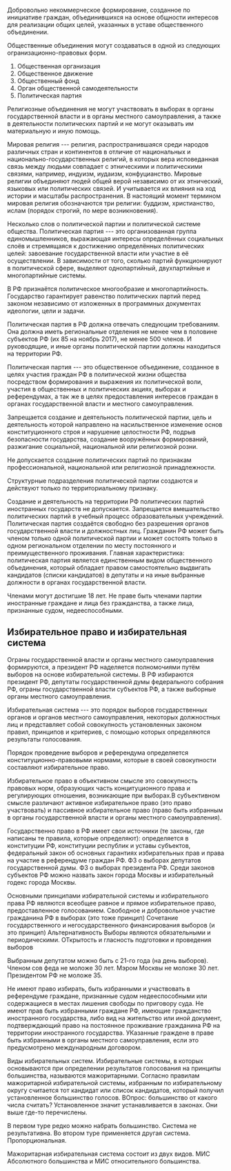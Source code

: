Добровольно некоммерческое формирование, созданное по инициативе граждан, объединившихся на основе общности интересов для реализации общих целей, указанных в уставе общественного объединении.

Общественные объединения могут создаваться в одной из следующих огранизационно-правовых форм.

1. Общественная организация
2. Общественное движение
3. Общественный фонд
4. Орган общественной самодеятельности
5. Политическая партия


Религиозные объединения не могут участвовать в выборах в органы государственной власти и в органы местного самоуправления, а также в деятельности политических партий и не могут оказывать им материальную и иную помощь.

Мировая религия --- религия, распространившаяся среди народов различных стран и континентов в отличие от национальных и национально-государственных религий, в которых вера исповеданная связь между людьми совпадает с этническими и политическими связями, например, индуизм, иудаизм, конфуцианство. Мировые религии объединяют людей общей верой независимо от их этнический, языковых или политических связей. И учитывается их влияния на ход истории и масштабы распространения.
В настоящий момент термином мировая религия обозначаются три религии: буддизм, христианство, ислам (порядок строгий, по мере возникновения).


Несколько слов о политической партии и политической системе общества.
Политическая партия --- это организованная группа единомышленников, выражающая интересы определённых социальных слоёв и стремящаяся к достижению определённых политических целей: завоевание государственной власти или участие в её осуществлении.
В зависимости от того, сколько партий функционируют в политической сфере, выделяют однопартийный, двухпартийные и многопартийные системы.

В РФ признаётся политическое многообразие и многопартийность. Государство гарантирует равенство политических партий перед законом независимо от изложенных в программных документах идеологии, цели и задачи.

Политическая партия в РФ должна отвечать следующим требованиям. Она должна иметь региональные отделения не менее чем в половине субъектов РФ (их 85 на ноябрь 2017), не менее 500 членов. И руководящие, и иные органы политической партии должны находиться на территории РФ.

Политическая партия --- это общественное объединение, созданное в целях участия граждан РФ в политической жизни общества посредством формирования и выражения их политической воли, участия в общественных и политических акциях, выборах и референдумах, а так же в целях предоставления интересов граждан в органах государственной власти и местного самоуправления.

Запрещается создание и деятельность политической партии, цель и деятельность которой направлено на насильственное изменение основ конституционного строя и нарушение целостности РФ, подрыв безопасности государства, создание вооружённых формирований, разжигание социальной, национальной или религиозной розни.

Не допускается создание политических партий по признакам профессиональной, национальной или религиозной принадлежности.

Структурные подразделения политической партии создаются и действуют только по территориальному признаку.


Создание и деятельность на территории РФ политических партий иностранных государств не допускается. Запрещается вмешательство политических партий в учебный процесс образовательных учреждений. Политическая партия создаётся свободно без разрешения органов государственной власти и должностных лиц. Гражданин РФ может быть членом только одной политической партии и может состоять только в одном региональном отделении по месту постоянного и преимущественного проживания.
Главная характеристика: политическая партия является единственным видом общественного объединения, который обладает правом самостоятельно выдвигать кандидатов (списки кандидатов) в депутаты и на иные выбранные должности в органах государственной власти.

Членами могут достигшие 18 лет. Не праве быть членами партии иностранные граждане и лица без гражданства, а также лица, признанные судом, недееспособными.

## Избирательное право и избирательная система
Ограны государственной власти и органы местного самоуправления формируются, а президент РФ наделяется полномочиями путём выборов на основе избирательной системы. В РФ избираются президент РФ, депутаты государственной думы федерального собрания РФ, ограны государственной власти субъектов РФ,  а также выборные органы местного самоуправления.

Избирательная система --- это порядок выборов государственных органов и органов местного самоуправления, некоторых должностных лиц и представляет собой совокупность установленных законом правил, принципов и критериев, с помощью которых определяются результаты голосования.

Порядок проведение выборов и референдума определяется конституционно-правовыми нормами, которые в своей совокупности составляют избирательное право.

Избирательное право в объективном смысле это совокупность правовых норм, образующих часть концитуционного права и регулирующих отношения, возникающие при выборах.В субъективном смысле различают активное избирательное право (это право участвовать) и пассивное избирательное право (право быть избранным в органы государственной власти и органы местного самоуправления).

Государственно право в РФ имеет свои источники (те законы, где написаны те правила, которые определяют): определяется в конституции РФ, конституции республик и уставы субъектов, федеральный закон об основных гарантиях избирательных прав и права на участие в референдуме граждан РФ. ФЗ о выборах депутатов государственной думы. ФЗ о выборах президента РФ. Среди законов субъектов РФ можно назвать закон города Москвы и избирательный годекс города Москвы.

Основными принципами избирательной системы и избирательного права РФ являются всеобщее равное и прямое избирательное право, предоставленное голосованием.
Свободное и добровольное участие гражданина РФ в выборах (это тоже принцип)
Сочетание государственного и негосударственного финансирования выборов (и это принцип)
Альтернативность
Выборы являются обязательными и периодическими.
ОТкрытость и гласность подготовки и проведения выборов

Выбранным депутатом можно быть с 21-го года (на день выборов). Членом сов феда не моложе 30 лет. Мэром Москвы не моложе 30 лет. Президентом РФ не моложе 35.

Не имеют право избирать, быть избранными и участвовать в референдуме граждане, признанные судом недееспособными или содержащиеся в местах лишения свободы по приговору суда.
Не имеют прав быть избранными граждане РФ, имеющие гражданство иностранного государства, либо вид на жительство или иной документ, подтверждающий право на постоянное проживание гражданина РФ на территории иностранного государства. УКазанные граждене в праве быть избранными в органы местного самоуправления, если это предусмотрено международным договором.


Виды избирательных систем.
Избирательные системы, в которых основываются при определении результатов голосования на принципы большинства, называются мажоритарными. Согласно правилам мажоритарной избирательной системы, избранным по избирательному округу считается тот кандидат или список кандидатов, который получил установленное большинство голосов. ВОпрос: большинство от какого числа считать? Установленное значит устанавливается в законах. Они выше где-то перечислены.

В первом туре редко можно набрать большинство. Система не результативна. Во втором туре применяется другая система. Пропорциональная.

Мажоритарная избирательная система состоит из двух видов. МИС Абсолютного большинства и МИС относительного большинства.
